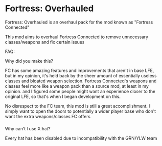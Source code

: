 # Fortress: Overhauled

Fortress: Overhauled is an overhaul pack for the mod known as "Fortress Connected"

This mod aims to overhaul Fortress Connected to remove unnecessary classes/weapons and fix certain issues




FAQ:

Why did you make this?

FC has some amazing features and improvements that aren't in base LFE, but in my opinion, it's held back by the sheer amount of essentially useless classes and bloated weapon selection.
Fortress Connected's weapons and classes feel more like a weapon pack than a source mod, at least in my opinion. and I figured some people might want an experience closer to the original LFE, so that's when I began development on this.

No disrespect to the FC team, this mod is still a great accomplishment. I simply want to open the doors to potentially a wider player base who don't want the extra weapons/classes FC offers.

###

Why can't I use X hat?

Every hat has been disabled due to incompatibility with the GRN/YLW team


